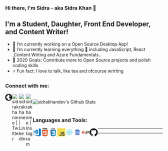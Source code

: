 ### Hi there, I'm Sidra - aka Sidra Khan 👋

## I'm a Student, Daughter, Front End Developer, and Content Writer!

- 🔭 I’m currently working on a Open Source Desktop App!
- 🌱 I’m currently learning everything 🤣 including JavaScript, React ,Content Writing and Azure Fundamentals..
- 🥅 2020 Goals: Contribute more to Open Source projects and polish coding skills
- ⚡ Fun fact: I love to talk, like tea and ofcourse wrirting

### Connect with me:

[<img align="left" alt="sidrakhandev.github.io" width="22px" src="https://raw.githubusercontent.com/iconic/open-iconic/master/svg/globe.svg" />][website]
[<img align="left" alt="sidrakhanme | Twitter" width="22px" src="https://cdn.jsdelivr.net/npm/simple-icons@v3/icons/twitter.svg" />][twitter]
[<img align="left" alt="sidrakhame | LinkedIn" width="22px" src="https://cdn.jsdelivr.net/npm/simple-icons@v3/icons/linkedin.svg" />][linkedin]
[<img align="left" alt="sidrakhanme | Instagram" width="22px" src="https://cdn.jsdelivr.net/npm/simple-icons@v3/icons/instagram.svg" />][instagram]

<br />



<img align="left" alt="sidrakhandev's Github Stats" src="https://github-readme-stats.vercel.app/api?username=sidrakhandev&show_icons=true&hide_border=true" />
<br />

<br />

### Languages and Tools:

<img align="left" alt="Visual Studio Code" width="26px" src="https://raw.githubusercontent.com/github/explore/80688e429a7d4ef2fca1e82350fe8e3517d3494d/topics/visual-studio-code/visual-studio-code.png" />
<img align="left" alt="html5" width="26px" src="https://raw.githubusercontent.com/github/explore/80688e429a7d4ef2fca1e82350fe8e3517d3494d/topics/html/html.png" />
<img align="left" alt="CSS3" width="26px" src="https://raw.githubusercontent.com/github/explore/80688e429a7d4ef2fca1e82350fe8e3517d3494d/topics/css/css.png" />
<img align="left" alt="javascript" width="26px" src="https://raw.githubusercontent.com/github/explore/80688e429a7d4ef2fca1e82350fe8e3517d3494d/topics/javascript/javascript.png" />
<img align="left" alt="React" width="26px" src="https://raw.githubusercontent.com/github/explore/80688e429a7d4ef2fca1e82350fe8e3517d3494d/topics/react/react.png" />
<img align="left" alt="sql" width="26px" src="https://raw.githubusercontent.com/github/explore/80688e429a7d4ef2fca1e82350fe8e3517d3494d/topics/sql/sql.png" />
<img align="left" alt="Git" width="26px" src="https://raw.githubusercontent.com/github/explore/80688e429a7d4ef2fca1e82350fe8e3517d3494d/topics/git/git.png" />
<img align="left" alt="github" width="26px" src="https://raw.githubusercontent.com/github/explore/78df643247d429f6cc873026c0622819ad797942/topics/github/github.png" />


---

---

[website]: sidrakhandev.github.io
[twitter]: https://twitter.com/sidrakhanme
[instagram]: https://www.instagram.com/sidrakhanme/
[linkedin]: https://www.linkedin.com/in/sidra-khan-9098a4177/
